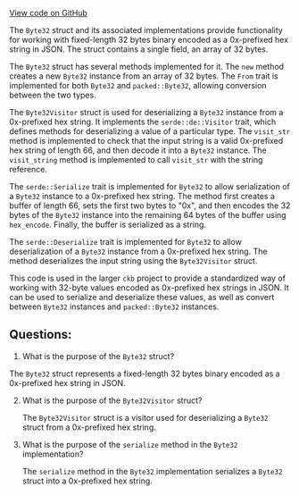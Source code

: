 [View code on GitHub](https://github.com/nervosnetwork/ckb/util/jsonrpc-types/src/fixed_bytes.rs)

The `Byte32` struct and its associated implementations provide functionality for working with fixed-length 32 bytes binary encoded as a 0x-prefixed hex string in JSON. The struct contains a single field, an array of 32 bytes. 

The `Byte32` struct has several methods implemented for it. The `new` method creates a new `Byte32` instance from an array of 32 bytes. The `From` trait is implemented for both `Byte32` and `packed::Byte32`, allowing conversion between the two types. 

The `Byte32Visitor` struct is used for deserializing a `Byte32` instance from a 0x-prefixed hex string. It implements the `serde::de::Visitor` trait, which defines methods for deserializing a value of a particular type. The `visit_str` method is implemented to check that the input string is a valid 0x-prefixed hex string of length 66, and then decode it into a `Byte32` instance. The `visit_string` method is implemented to call `visit_str` with the string reference. 

The `serde::Serialize` trait is implemented for `Byte32` to allow serialization of a `Byte32` instance to a 0x-prefixed hex string. The method first creates a buffer of length 66, sets the first two bytes to "0x", and then encodes the 32 bytes of the `Byte32` instance into the remaining 64 bytes of the buffer using `hex_encode`. Finally, the buffer is serialized as a string. 

The `serde::Deserialize` trait is implemented for `Byte32` to allow deserialization of a `Byte32` instance from a 0x-prefixed hex string. The method deserializes the input string using the `Byte32Visitor` struct. 

This code is used in the larger `ckb` project to provide a standardized way of working with 32-byte values encoded as 0x-prefixed hex strings in JSON. It can be used to serialize and deserialize these values, as well as convert between `Byte32` instances and `packed::Byte32` instances.
## Questions: 
 1. What is the purpose of the `Byte32` struct?
   
   The `Byte32` struct represents a fixed-length 32 bytes binary encoded as a 0x-prefixed hex string in JSON.

2. What is the purpose of the `Byte32Visitor` struct?
   
   The `Byte32Visitor` struct is a visitor used for deserializing a `Byte32` struct from a 0x-prefixed hex string.

3. What is the purpose of the `serialize` method in the `Byte32` implementation?
   
   The `serialize` method in the `Byte32` implementation serializes a `Byte32` struct into a 0x-prefixed hex string.